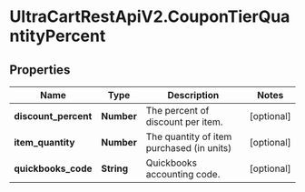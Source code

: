 # UltraCartRestApiV2.CouponTierQuantityPercent

## Properties
Name | Type | Description | Notes
------------ | ------------- | ------------- | -------------
**discount_percent** | **Number** | The percent of discount per item. | [optional] 
**item_quantity** | **Number** | The quantity of item purchased (in units) | [optional] 
**quickbooks_code** | **String** | Quickbooks accounting code. | [optional] 



